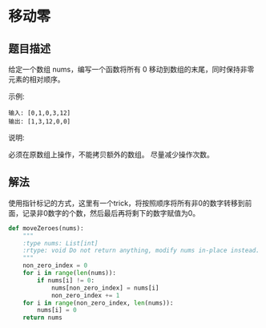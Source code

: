 # 移动零

## 题目描述
给定一个数组 nums，编写一个函数将所有 0 移动到数组的末尾，同时保持非零元素的相对顺序。

示例:
```
输入: [0,1,0,3,12]
输出: [1,3,12,0,0]
```
说明:

必须在原数组上操作，不能拷贝额外的数组。
尽量减少操作次数。

## 解法
使用指针标记的方式，这里有一个trick，将按照顺序将所有非0的数字转移到前面，记录非0数字的个数，然后最后再将剩下的数字赋值为0。

```python
def moveZeroes(nums):
    """
    :type nums: List[int]
    :rtype: void Do not return anything, modify nums in-place instead.
    """
    non_zero_index = 0
    for i in range(len(nums)):
        if nums[i] != 0:
            nums[non_zero_index] = nums[i]
            non_zero_index += 1
    for i in range(non_zero_index, len(nums)):
        nums[i] = 0
    return nums
```